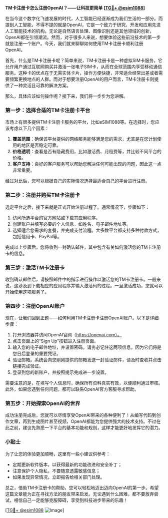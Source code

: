 **TM卡注册卡怎么注册OpenAI？——让科技更简单 [[TG💪+ @esim1088](https://t.me/s/esim1088)]**

在当今这个数字化飞速发展的时代，人工智能已经逐渐成为我们生活的一部分。而提到人工智能，不得不提的就是OpenAI，它是一个致力于研究、开发和应用先进人工智能技术的机构。无论是自然语言处理、图像识别还是其他领域的创新，OpenAI都在引领潮流。然而，对于很多人来说，想要体验这些前沿技术的第一步就是注册一个账户。今天，我们就来聊聊如何使用TM卡注册卡顺利注册OpenAI。

首先，什么是TM卡注册卡呢？简单来说，TM卡注册卡是一种虚拟SIM卡服务，它允许用户通过互联网购买并激活一张电子SIM卡，从而在全球范围内享受移动通信服务。这种卡的优点在于无需实体卡片，操作方便快捷，非常适合经常出差或者需要频繁更换地点的人群。而对于想要注册OpenAI的用户而言，TM卡注册卡则提供了一种灵活且可靠的解决方案。

那么，具体应该如何操作呢？接下来，我们将一步步为您讲解。

### 第一步：选择合适的TM卡注册卡平台

市场上有很多提供TM卡注册卡服务的平台，比如eSIM1088等。在选择时，您应该考虑以下几个因素：

1. **覆盖范围**：确保该平台提供的网络服务能够满足您的需求，尤其是在您计划使用的地区是否稳定可靠。
2. **价格透明**：查看是否有隐藏费用，比如激活费、月租费等，并比较不同平台的价格。
3. **客户支持**：良好的客户服务可以帮助您解决任何可能出现的问题，因此这一点非常重要。

经过对比后，您可以根据自己的实际情况选择最适合自己的平台进行注册。

### 第二步：注册并购买TM卡注册卡

选定平台之后，接下来就是正式开始注册过程了。通常情况下，步骤如下：

1. 访问所选平台的官方网站或下载其应用程序。
2. 创建账户并填写必要的个人信息，如姓名、电子邮件地址等。
3. 选择适合您需求的套餐，并完成支付流程。大多数平台都支持多种付款方式，包括信用卡、PayPal等。

完成以上步骤后，您将收到一封确认邮件，其中包含有关如何激活您的TM卡注册卡的信息。

### 第三步：激活TM卡注册卡

收到确认邮件后，请按照邮件中的指示进行操作以激活您的TM卡注册卡。一般来说，这涉及到下载相应的应用程序并输入激活码的过程。一旦激活成功，您就可以开始使用这项服务了。

### 第四步：注册OpenAI账户

现在，让我们回到正题——如何利用TM卡注册卡注册OpenAI账户。以下是详细步骤：

1. 打开浏览器并访问OpenAI官网（https://openai.com）。
2. 点击页面上的“Sign Up”按钮进入注册页面。
3. 输入您的电子邮件地址，并设置密码。请务必记住这两项信息，因为它们将是您日后登录的重要凭证。
4. 验证邮箱。系统会向您刚刚提供的邮箱发送一封验证邮件，请及时查收并点击链接完成验证。
5. 登录到您的新账户，并按照提示完成进一步设置。

需要注意的是，在填写个人信息时，确保所有资料真实有效，以便顺利通过审核。此外，如果您遇到任何问题，都可以联系OpenAI官方客服寻求帮助。

### 第五步：开始探索OpenAI的世界

成功注册完成后，您就可以尽情享受OpenAI带来的各种便利了！从编写代码到创作文章，再到生成图片甚至视频，OpenAI都能为您提供强大的技术支持。不过在此之前，建议先熟悉一下平台的基本功能和规则，这样才能更好地发挥它的潜力。

### 小贴士

为了让您的体验更加顺畅，这里有一些小建议供参考：

- 定期更新软件版本，以获得最新的功能改进和安全补丁；
- 注意保护个人隐私，不要随意透露敏感信息；
- 如果发现异常情况，立即报告给相关部门处理。

总之，借助TM卡注册卡的帮助，您可以轻松地迈出迈向OpenAI的第一步。希望这篇文章能为正在寻找方法的朋友带来启发。无论遇到什么困难，都不要放弃尝试，相信自己一定能够克服障碍，享受到科技进步带来的乐趣！

[[TG💪+ @esim1088](https://t.me/s/esim1088) ![Image](https://i.postimg.cc/4NQfJmqS/Snipaste-2025-05-13-00-14-12.png)]